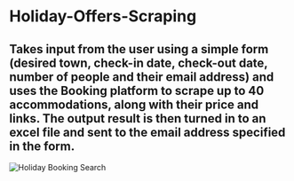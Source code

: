 # Holiday-Offers-Scraping

## Takes input from the user using a simple form (desired town, check-in date, check-out date, number of people and their email address) and uses the Booking platform to scrape up to 40 accommodations, along with their price and links. The output result is then turned in to an excel file and sent to the email address specified in the form.

![Holiday Booking Search](https://user-images.githubusercontent.com/75024445/143070198-92ef0ab5-ba5e-4754-92cf-386bba9bf45c.gif)
